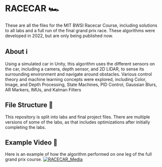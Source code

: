 # RACECAR 🏎
These are all the files for the MIT BWSI Racecar Course, including solutions to all labs and a full run of the final grand prix race. These algorithms were developed in 2022, but are only being published now.

## About ℹ️
Using a simulated car in Unity, this algorithm uses the different sensors on the car, including a camera, depth sensor, and 2D LIDAR, to sense its surrounding environment and navigate around obstacles. Various control theory and machine learning concepts were explored, including Color, Image, and Depth Processing, State Machines, PID Control, Gaussian Blurs, AR Markers, IMUs, and Kalman Filters

## File Structure 📁
This repository is split into labs and final project files. There are multiple versions of some of the labs, as that includes optimizations after initially completing the labs.

## Example Video 📸
Here is an example of how the algorithm performed on one leg of the full grand prix course.
[![RACECAR_Media](/Users/shreyagarwal/Downloads/racecar_image.png)](https://drive.google.com/file/d/1ke84UlLfDu3-S2JicNzt3PgOKgVBiwxV/view?usp=sharing)

